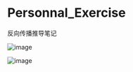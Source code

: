 # Personnal_Exercise

反向传播推导笔记


![image](https://user-images.githubusercontent.com/64791841/172515273-bc8d4b61-4094-4e56-9447-a090ee0299f6.png)


![image](https://user-images.githubusercontent.com/64791841/172515286-26cdb01f-7468-4a52-9f01-c3b7c8a7af4c.png)
